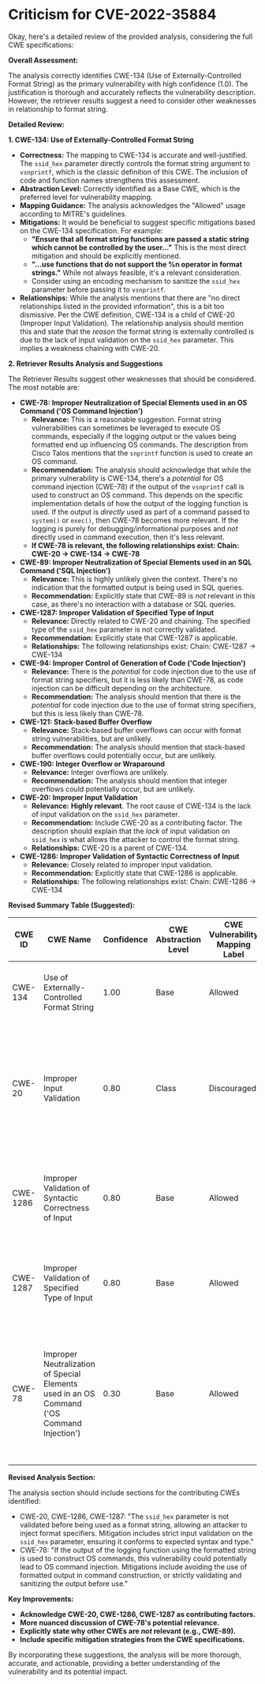 # Criticism for CVE-2022-35884

Okay, here's a detailed review of the provided analysis, considering the full CWE specifications:

**Overall Assessment:**

The analysis correctly identifies CWE-134 (Use of Externally-Controlled Format String) as the primary vulnerability with high confidence (1.0).  The justification is thorough and accurately reflects the vulnerability description. However, the retriever results suggest a need to consider other weaknesses in relationship to format string.

**Detailed Review:**

**1. CWE-134: Use of Externally-Controlled Format String**

*   **Correctness:** The mapping to CWE-134 is accurate and well-justified. The `ssid_hex` parameter directly controls the format string argument to `vsnprintf`, which is the classic definition of this CWE. The inclusion of code and function names strengthens this assessment.
*   **Abstraction Level:** Correctly identified as a Base CWE, which is the preferred level for vulnerability mapping.
*   **Mapping Guidance:** The analysis acknowledges the "Allowed" usage according to MITRE's guidelines.
*   **Mitigations:** It would be beneficial to suggest specific mitigations based on the CWE-134 specification. For example:
    *   **"Ensure that all format string functions are passed a static string which cannot be controlled by the user..."**  This is the most direct mitigation and should be explicitly mentioned.
    *   **"...use functions that do not support the %n operator in format strings."**  While not always feasible, it's a relevant consideration.
    *   Consider using an encoding mechanism to sanitize the `ssid_hex` parameter before passing it to `vsnprintf`.
*   **Relationships:** While the analysis mentions that there are "no direct relationships listed in the provided information", this is a bit too dismissive. Per the CWE definition, CWE-134 is a child of CWE-20 (Improper Input Validation). The relationship analysis should mention this and state that the *reason* the format string is externally controlled is due to the lack of input validation on the `ssid_hex` parameter. This implies a weakness chaining with CWE-20.

**2. Retriever Results Analysis and Suggestions**

The Retriever Results suggest other weaknesses that should be considered. The most notable are:

*   **CWE-78: Improper Neutralization of Special Elements used in an OS Command ('OS Command Injection')**
    *   **Relevance:** This is a reasonable suggestion. Format string vulnerabilities can sometimes be leveraged to execute OS commands, especially if the logging output or the values being formatted end up influencing OS commands.  The description from Cisco Talos mentions that the `snprintf` function is used to create an OS command.
    *   **Recommendation:** The analysis should acknowledge that while the primary vulnerability is CWE-134, there's a *potential* for OS command injection (CWE-78) if the output of the `vsnprintf` call is used to construct an OS command.  This depends on the specific implementation details of how the output of the logging function is used. If the output is *directly* used as part of a command passed to `system()` or `exec()`, then CWE-78 becomes more relevant. If the logging is purely for debugging/informational purposes and *not* directly used in command execution, then it's less relevant.
    *   **If CWE-78 is relevant, the following relationships exist: Chain: CWE-20 -> CWE-134 -> CWE-78**
*   **CWE-89: Improper Neutralization of Special Elements used in an SQL Command ('SQL Injection')**
    *   **Relevance:** This is highly unlikely given the context. There's no indication that the formatted output is being used in SQL queries.
    *   **Recommendation:**  Explicitly state that CWE-89 is *not* relevant in this case, as there's no interaction with a database or SQL queries.
*   **CWE-1287: Improper Validation of Specified Type of Input**
     *   **Relevance:** Directly related to CWE-20 and chaining. The specified type of the `ssid_hex` parameter is not correctly validated.
     *   **Recommendation:** Explicitly state that CWE-1287 is applicable.
     *   **Relationships:** The following relationships exist: Chain: CWE-1287 -> CWE-134
*   **CWE-94: Improper Control of Generation of Code ('Code Injection')**
    *   **Relevance:** There is the *potential* for code injection due to the use of format string specifiers, but it is less likely than CWE-78, as code injection can be difficult depending on the architecture.
    *   **Recommendation:** The analysis should mention that there is the *potential* for code injection due to the use of format string specifiers, but this is less likely than CWE-78.
*   **CWE-121: Stack-based Buffer Overflow**
    *   **Relevance:** Stack-based buffer overflows can occur with format string vulnerabilities, but are unlikely.
    *   **Recommendation:** The analysis should mention that stack-based buffer overflows could potentially occur, but are unlikely.
*   **CWE-190: Integer Overflow or Wraparound**
     *   **Relevance:** Integer overflows are unlikely.
     *   **Recommendation:** The analysis should mention that integer overflows could potentially occur, but are unlikely.
*   **CWE-20: Improper Input Validation**
    *   **Relevance:** **Highly relevant**.  The root cause of CWE-134 is the lack of input validation on the `ssid_hex` parameter.
    *   **Recommendation:** Include CWE-20 as a contributing factor. The description should explain that the *lack* of input validation on `ssid_hex` is what allows the attacker to control the format string.
    *   **Relationships:**  CWE-20 is a parent of CWE-134.
*   **CWE-1286: Improper Validation of Syntactic Correctness of Input**
     *   **Relevance:** Closely related to improper input validation.
     *   **Recommendation:** Explicitly state that CWE-1286 is applicable.
     *   **Relationships:** The following relationships exist: Chain: CWE-1286 -> CWE-134

**Revised Summary Table (Suggested):**

| CWE ID  | CWE Name                                                      | Confidence | CWE Abstraction Level | CWE Vulnerability Mapping Label | CWE-Vulnerability Mapping Notes                                                                                                                                 |
|---------|---------------------------------------------------------------|------------|-----------------------|---------------------------------|-----------------------------------------------------------------------------------------------------------------------------------------------------------------|
| CWE-134 | Use of Externally-Controlled Format String                   | 1.00       | Base                  | Allowed                         | Primary CWE. `ssid_hex` is used as a format string in `vsnprintf`.                                                                                               |
| CWE-20  | Improper Input Validation                                   | 0.80       | Class                 | Discouraged                     | Contributes to CWE-134. Lack of validation on `ssid_hex` allows attacker control.  Ideally use CWE-1286 and CWE-1287 instead.                                  |
| CWE-1286 | Improper Validation of Syntactic Correctness of Input       | 0.80      | Base                  | Allowed                         | Contributes to CWE-134. `ssid_hex` parameter is expected to follow a certain syntax.
| CWE-1287 | Improper Validation of Specified Type of Input       | 0.80      | Base                  | Allowed                         | Contributes to CWE-134. `ssid_hex` parameter is expected to be of a certain type.
| CWE-78  | Improper Neutralization of Special Elements used in an OS Command ('OS Command Injection') | 0.30       | Base                  | Allowed                         | Potential secondary impact.  Depends on how the output of `vsnprintf` is used.  If used to construct OS commands, command injection is possible. |

**Revised Analysis Section:**

The analysis section should include sections for the contributing CWEs identified:
   * CWE-20, CWE-1286, CWE-1287: "The `ssid_hex` parameter is not validated before being used as a format string, allowing an attacker to inject format specifiers. Mitigation includes strict input validation on the `ssid_hex` parameter, ensuring it conforms to expected syntax and type."
   * CWE-78: "If the output of the logging function using the formatted string is used to construct OS commands, this vulnerability could potentially lead to OS command injection. Mitigations include avoiding the use of formatted output in command construction, or strictly validating and sanitizing the output before use."

**Key Improvements:**

*   **Acknowledge CWE-20, CWE-1286, CWE-1287 as contributing factors.**
*   **More nuanced discussion of CWE-78's potential relevance.**
*   **Explicitly state why other CWEs are *not* relevant (e.g., CWE-89).**
*   **Include specific mitigation strategies from the CWE specifications.**

By incorporating these suggestions, the analysis will be more thorough, accurate, and actionable, providing a better understanding of the vulnerability and its potential impact.